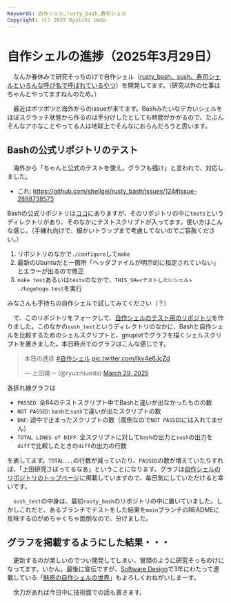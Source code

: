 ```yaml
---
Keywords: 自作シェル,rusty_bash,寿司シェル
Copyright: (C) 2025 Ryuichi Ueda
---
```


# 自作シェルの進捗（2025年3月29日）

　なんか春休みで研究そっちのけで自作シェル（[rusty_bash、sush、寿司シェルといろんな呼び名で呼ばれているやつ](https://github.com/shellgei/rusty_bash/)）を開発してます。（研究以外の仕事はちゃんとやってますねんのため。）

　最近はポツポツと海外からのissueが来てます。Bashみたいなデカいシェルをほぼスクラッチ状態から作るのは手分けしたとしても時間がかかるので、たぶんそんなアホなことやってる人は地球上でそんなにおらんだろうと思います。

## Bashの公式リポジトリのテスト

　海外から「ちゃんと公式のテストを使え。グラフも描け」と言われで、対応しました。

* これ: https://github.com/shellgei/rusty_bash/issues/124#issue-2888738573

Bashの公式リポジトリは[ココ](https://savannah.gnu.org/git/?group=bash)にありますが、そのリポジトリの中に`tests`というディレクトリがあり、そのなかにテストスクリプトが入ってます。使い方はこんな感じ。（手練れ向けで、細かいトラップまで考慮してないのでご容赦ください。）

1. リポジトリのなかで`./configure`して`make`
2. 最新のUbuntuだと一箇所「ヘッダファイルが明示的に指定されていない」とエラーが出るので修正
3. `make test`あるいは`tests`のなかで、`THIS_SH=<テストしたいシェル> ./hogehoge.test`を実行

みなさんも手持ちの自作シェルで試してみてください（？）

　で、このリポジトリをフォークして、[自作シェルのテスト用のリポジトリ](https://github.com/ryuichiueda/bash_for_sush_test)を作りました。このなかの`sush_test`というディレクトリのなかに、Bashと自作シェルを比較するためのシェルスクリプトと、gnuplotでグラフを描くシェルスクリプトを置きました。本日時点でのグラフはこんな感じです。

<blockquote class="twitter-tweet"><p lang="ja" dir="ltr">本日の進捗 <a href="https://twitter.com/hashtag/%E8%87%AA%E4%BD%9C%E3%82%B7%E3%82%A7%E3%83%AB?src=hash&amp;ref_src=twsrc%5Etfw">#自作シェル</a> <a href="https://t.co/lkv4e6JcZd">pic.twitter.com/lkv4e6JcZd</a></p>&mdash; 上田隆一 (@ryuichiueda) <a href="https://twitter.com/ryuichiueda/status/1905883207775744183?ref_src=twsrc%5Etfw">March 29, 2025</a></blockquote> <script async src="https://platform.twitter.com/widgets.js" charset="utf-8"></script>

各折れ線グラフは

* `PASSED`: 全84のテストスクリプト中でBashと違いが出なかったものの数
* `NOT PASSED`: `bash`と`sush`で違いが出たスクリプトの数
* `DNF`: 途中で止まったスクリプトの数（面倒なので`NOT PASSED`には入れてません）
* `TOTAL LINES of DIFF`: 全スクリプトに対して`bash`の出力と`sush`の出力を`diff`で比較したときの`diff`の出力の行数

を表してます。`TOTAL...`の行数が減っていたり、`PASSED`の数が増えていたりすれば、「上田研究さぼってるなあ」ということになります。グラフは[自作シェルのリポジトリのトップページ](https://github.com/shellgei/rusty_bash/)に掲載していますので、毎日気にしていただけると幸いです。


　`sush_test`の中身は、最初`rusty_bash`のリポジトリの中に置いていました。しかしこれだと、あるブランチでテストをした結果を`main`ブランチのREADMEに反映するのがめちゃくちゃ面倒なので、分けました。

## グラフを掲載するようにした結果・・・

　更新するのが楽しいのでつい開発してしまい、冒頭のように研究そっちのけになってます。いかん。最後に宣伝ですが、[Software Design](https://www.amazon.co.jp/shop/ryuichiueda/list/7MLC9JANITU0?ref_=aipsflist)で3年にわたって連載している「[魅惑の自作シェルの世界](/?page=sd_rusty_bash)」もよろしくおねがいしまーす。


　余力があれば今日中に技術面での話も書きます。

